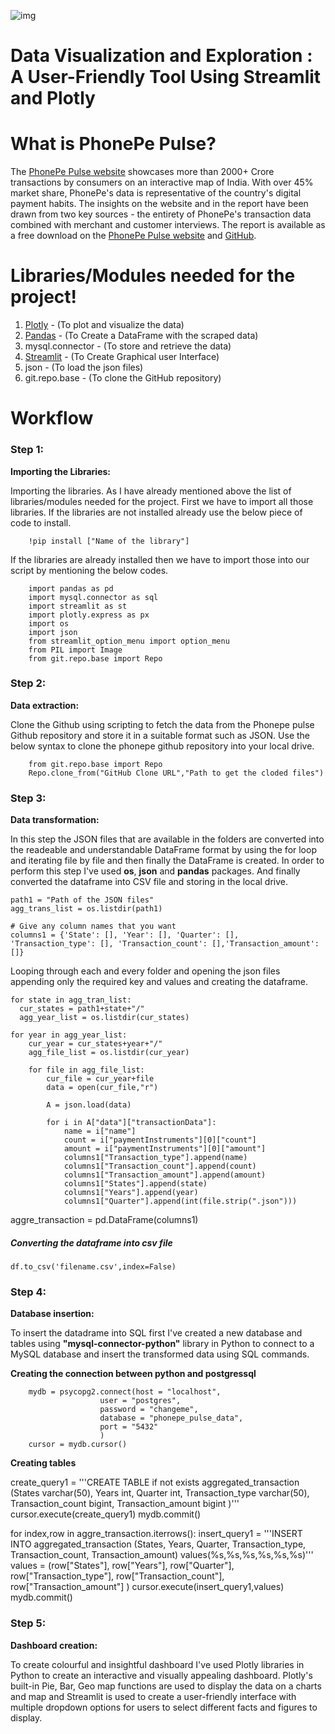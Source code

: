 ![img](https://user-images.githubusercontent.com/121713702/226621611-58ea743a-9f9d-43cd-880f-39e0f4e45b9c.png)

# Data Visualization and Exploration : A User-Friendly Tool Using Streamlit and Plotly

# What is PhonePe Pulse?
  The [PhonePe Pulse website](https://www.phonepe.com/pulse/explore/transaction/2022/4/) showcases more than 2000+ Crore transactions by consumers on an interactive map of India. With over 45% market share, PhonePe's data is representative of the country's digital payment habits.
The insights on the website and in the report have been drawn from two key sources - the entirety of PhonePe's transaction data combined with merchant and customer interviews. The report is available as a free download on the [PhonePe Pulse website](https://www.phonepe.com/pulse/explore/transaction/2022/4/) and [GitHub](https://github.com/PhonePe/pulse).




# Libraries/Modules needed for the project!

 1. [Plotly](https://plotly.com/python/) - (To plot and visualize the data)
 2. [Pandas](https://pandas.pydata.org/docs/) - (To Create a DataFrame with the scraped data)
 3. mysql.connector - (To store and retrieve the data)
 4. [Streamlit](https://docs.streamlit.io/library/api-reference) - (To Create Graphical user Interface)
 5. json - (To load the json files)
 6. git.repo.base - (To clone the GitHub repository)
 
 # Workflow
 
 ### Step 1:
 
 **Importing the Libraries:**
 
   Importing the libraries. As I have already mentioned above the list of libraries/modules needed for the project. First we have to import all those libraries. If the libraries are not installed already use the below piece of code to install.

        !pip install ["Name of the library"]
    
   If the libraries are already installed then we have to import those into our script by mentioning the below codes.

        import pandas as pd
        import mysql.connector as sql
        import streamlit as st
        import plotly.express as px
        import os
        import json
        from streamlit_option_menu import option_menu
        from PIL import Image
        from git.repo.base import Repo
 
 
 ### Step 2:
 
 **Data extraction:** 

   Clone the Github using scripting to fetch the data from the Phonepe pulse Github repository and store it in a suitable format such as JSON. Use the below syntax to clone the phonepe github repository into your local drive.
    
        from git.repo.base import Repo
        Repo.clone_from("GitHub Clone URL","Path to get the cloded files")
      
 ### Step 3:
 
 **Data transformation:**
 
   In this step the JSON files that are available in the folders are converted into the readeable and understandable DataFrame format by using the for loop and iterating file by file and then finally the DataFrame is created. In order to perform this step I've used **os**, **json** and **pandas** packages. And finally converted the dataframe into CSV file and storing in the local drive.
   
   
    path1 = "Path of the JSON files"
    agg_trans_list = os.listdir(path1)

    # Give any column names that you want
    columns1 = {'State': [], 'Year': [], 'Quarter': [], 'Transaction_type': [], 'Transaction_count': [],'Transaction_amount': []}
    
    
Looping through each and every folder and opening the json files appending only the required key and values and creating the dataframe.


    for state in agg_tran_list:
      cur_states = path1+state+"/"
      agg_year_list = os.listdir(cur_states)
    
    for year in agg_year_list:
        cur_year = cur_states+year+"/"
        agg_file_list = os.listdir(cur_year)
        
        for file in agg_file_list:
            cur_file = cur_year+file
            data = open(cur_file,"r")
            
            A = json.load(data)
            
            for i in A["data"]["transactionData"]:
                name = i["name"]
                count = i["paymentInstruments"][0]["count"]
                amount = i["paymentInstruments"][0]["amount"]
                columns1["Transaction_type"].append(name)
                columns1["Transaction_count"].append(count)
                columns1["Transaction_amount"].append(amount)
                columns1["States"].append(state)
                columns1["Years"].append(year)
                columns1["Quarter"].append(int(file.strip(".json")))
                
aggre_transaction = pd.DataFrame(columns1)
   
 ##### Converting the dataframe into csv file
    df.to_csv('filename.csv',index=False)

 ### Step 4:
 
 **Database insertion:**
 
   To insert the datadrame into SQL first I've created a new database and tables using **"mysql-connector-python"** library in Python to connect to a MySQL database and insert the transformed data using SQL commands.
   
   **Creating the connection between python and postgressql**
   
        mydb = psycopg2.connect(host = "localhost",
                        user = "postgres",
                        password = "changeme",
                        database = "phonepe_pulse_data",
                        port = "5432"
                        )
        cursor = mydb.cursor()
        
   **Creating tables**
   
create_query1 = '''CREATE TABLE if not exists aggregated_transaction (States varchar(50),
                                                                      Years int,
                                                                      Quarter int,
                                                                      Transaction_type varchar(50),
                                                                      Transaction_count bigint,
                                                                      Transaction_amount bigint
                                                                      )'''
cursor.execute(create_query1)
mydb.commit()

for index,row in aggre_transaction.iterrows():
    insert_query1 = '''INSERT INTO aggregated_transaction (States, Years, Quarter, Transaction_type, Transaction_count, Transaction_amount)
                                                        values(%s,%s,%s,%s,%s,%s)'''
    values = (row["States"],
              row["Years"],
              row["Quarter"],
              row["Transaction_type"],
              row["Transaction_count"],
              row["Transaction_amount"]
              )
    cursor.execute(insert_query1,values)
    mydb.commit()
    
 ### Step 5:
 
 **Dashboard creation:**
 
   To create colourful and insightful dashboard I've used Plotly libraries in Python to create an interactive and visually appealing dashboard. Plotly's built-in Pie, Bar, Geo map functions are used to display the data on a charts and map and Streamlit is used to create a user-friendly interface with multiple dropdown options for users to select different facts and figures to display.




